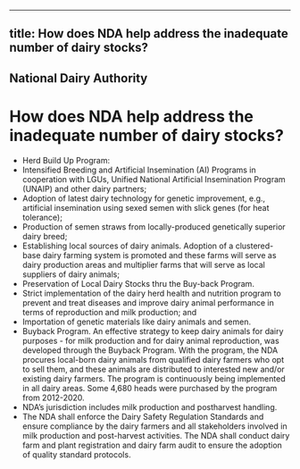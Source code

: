 --- 
 title: How does NDA help address the inadequate number of dairy stocks?
 ---

## National Dairy Authority

# How does NDA help address the inadequate number of dairy stocks?


 - Herd Build Up Program:
 - Intensified Breeding and Artificial Insemination (AI) Programs in cooperation with LGUs, Unified National Artificial Insemination Program (UNAIP) and other dairy partners;
 - Adoption of latest dairy technology for genetic improvement, e.g., artificial insemination using sexed semen with slick genes (for heat tolerance);
 - Production of semen straws from locally-produced genetically superior dairy breed;
 - Establishing local sources of dairy animals. Adoption of a clustered-base dairy farming system is promoted and these farms will serve as dairy production areas and multiplier farms that will serve as local suppliers of dairy animals;
 - Preservation of Local Dairy Stocks thru the Buy-back Program.
 - Strict implementation of the dairy herd health and nutrition program to prevent and treat diseases and improve dairy animal performance in terms of reproduction and milk production; and
 - Importation of genetic materials like dairy animals and semen.
 - Buyback Program. An effective strategy to keep dairy animals for dairy purposes - for milk production and for dairy animal reproduction, was developed through the Buyback Program. With the program, the NDA procures local-born dairy animals from qualified dairy farmers who opt to sell them, and these animals are distributed to interested new and/or existing dairy farmers. The program is continuously being implemented in all dairy areas. Some 4,680 heads were purchased by the program from 2012-2020.
 - NDA’s jurisdiction includes milk production and postharvest handling.
 - The NDA shall enforce the Dairy Safety Regulation Standards and ensure compliance by the dairy farmers and all stakeholders involved in milk production and post-harvest activities. The NDA shall conduct dairy farm and plant registration and dairy farm audit to ensure the adoption of quality standard protocols.
